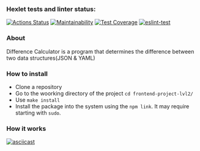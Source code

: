 ### Hexlet tests and linter status:
[![Actions Status](https://github.com/bogdan-ho/frontend-project-lvl2/workflows/hexlet-check/badge.svg)](https://github.com/bogdan-ho/frontend-project-lvl2/actions)
[![Maintainability](https://api.codeclimate.com/v1/badges/6a6a42a31b2d693da17c/maintainability)](https://codeclimate.com/github/bogdan-ho/frontend-project-lvl2/maintainability)
[![Test Coverage](https://api.codeclimate.com/v1/badges/6a6a42a31b2d693da17c/test_coverage)](https://codeclimate.com/github/bogdan-ho/frontend-project-lvl2/test_coverage)
[![eslint-test](https://github.com/bogdan-ho/frontend-project-lvl2/actions/workflows/eslint-test.yml/badge.svg?branch=main)](https://github.com/bogdan-ho/frontend-project-lvl2/actions/workflows/eslint-test.yml)

### About
Difference Calculator is a program that determines the difference between two data structures(JSON & YAML)

### How to install
- Clone a repository
- Go to the woorking directory of the project `cd frontend-project-lvl2/`
- Use `make install`
- Install the package into the system using the `npm link`. It may require starting with `sudo`.

### How it works
[![asciicast](https://asciinema.org/a/TF4rXR34Hn3H6S4200jVyTe2K.svg)](https://asciinema.org/a/TF4rXR34Hn3H6S4200jVyTe2K)
